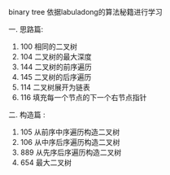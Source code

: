 binary tree 依据labuladong的算法秘籍进行学习

一. 思路篇:
1. 100 相同的二叉树
2. 104 二叉树的最大深度
3. 144 二叉树的前序遍历
4. 145 二叉树的后序遍历
5. 114 二叉树展开为链表
6. 116 填充每一个节点的下一个右节点指针

二. 构造篇 :
1. 105 从前序中序遍历构造二叉树
2. 106 从中序后序遍历构造二叉树
3. 889 从先序后序遍历构造二叉树
4. 654 最大二叉树